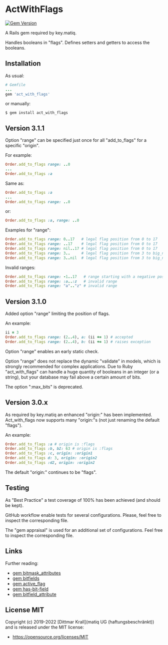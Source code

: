 # ActWithFlags

[![Gem Version](https://badge.fury.io/rb/act_with_flags.png)](http://badge.fury.io/rb/act_with_flags)

A Rails gem required by key.matiq.

Handles booleans in "flags".
Defines setters and getters to access the booleans.


## Installation

As usual:
```ruby
# Gemfile
...
gem 'act_with_flags'
```

or manually:
```shell
$ gem install act_with_flags
```


## Version 3.1.1

Option "range" can be specified just once for all
"add_to_flags" for a specific "origin".

For example:
~~~ruby
Order.add_to_flags range: ..0
...
Order.add_to_flags :a
~~~

Same as:
~~~ruby
Order.add_to_flags :a
...
Order.add_to_flags range: ..0
~~~

or:
~~~ruby
Order.add_to_flags :a, range: ..0
~~~

Examples for "range":
~~~ruby
Order.add_to_flags range: 0..17   # legal flag position from 0 to 17
Order.add_to_flags range: ..17    # legal flag position from 0 to 17
Order.add_to_flags range: nil..17 # legal flag position from 0 to 17
Order.add_to_flags range: 3..     # legal flag position from 3 to big_number
Order.add_to_flags range: 3..nil  # legal flag position from 3 to big_number
~~~

Invalid ranges:
~~~ruby
Order.add_to_flags range: -1..17   # range starting with a negative position
Order.add_to_flags range: :a..:z   # invalid range
Order.add_to_flags range: "a".."z" # invalid range
~~~


## Version 3.1.0

Added option "range" limiting the position of flags.

An example:
```ruby
ii = 3
Order.add_to_flags range: (2..4), a: (ii += 1) # accepted
Order.add_to_flags range: (2..4), b: (ii += 1) # raises exception
```

Option "range" enables an early static check.

Option "range" does not replace the dynamic "validate" in models,
which is strongly recommended for complex applications.
Due to Ruby "act_with_flags" can handle a huge quantity
of booleans in an integer (or a string),
but your database may fail above a certain amount of bits.

The option ":max_bits" is deprecated.


## Version 3.0.x

As required by key.matiq an enhanced "origin:" has been implemented.
Act_with_flags now supports many "origin:"s
(not just renaming the default "flags").

An example:
```ruby
Order.add_to_flags :a # origin is :flags
Order.add_to_flags :b, b2: 63 # origin is :flags
Order.add_to_flags :c, origin: :origin1
Order.add_to_flags d: 3, origin: :origin2
Order.add_to_flags :d2, origin: :origin2
```

The default "origin:" continues to be "flags".


## Testing

As "Best Practice" a test coverage of 100% has been achieved
(and should be kept).

GitHub workflow enable tests for several configurations.
Please, feel free to inspect the corresponding file.

The "gem appraisal" is used for an additional set of configurations.
Feel free to inspect the corresponding file.


## Links

Further reading:

- [gem bitmask_attributes](https://github.com/joelmoss/bitmask_attributes)
- [gem bitfields](https://github.com/grosser/bitfields)
- [gem active_flag](https://github.com/kenn/active_flag)
- [gem has-bit-field](https://github.com/pjb3/has-bit-field)
- [gem bitfield_attribute](https://github.com/gzigzigzeo/bitfield_attribute)


## License MIT

Copyright (c) 2019-2022 [Dittmar Krall](matiq UG (haftungsbeschränkt))
and is released under the MIT license:

* https://opensource.org/licenses/MIT
